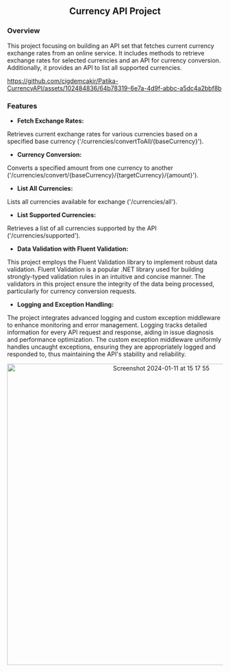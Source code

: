 <h2 align="center">Currency API Project</h2>

### Overview
This project focusing on building an API set that fetches current currency exchange rates from an online service. 
It includes methods to retrieve exchange rates for selected currencies and an API for currency conversion. 
Additionally, it provides an API to list all supported currencies.

https://github.com/cigdemcakir/Patika-CurrencyAPI/assets/102484836/64b78319-6e7a-4d9f-abbc-a5dc4a2bbf8b



### Features
- **Fetch Exchange Rates:**

Retrieves current exchange rates for various currencies based on a specified base currency ('/currencies/convertToAll/{baseCurrency}').

- **Currency Conversion:**

Converts a specified amount from one currency to another ('/currencies/convert/{baseCurrency}/{targetCurrency}/{amount}').

- **List All Currencies:**

Lists all currencies available for exchange ('/currencies/all').

- **List Supported Currencies:**

Retrieves a list of all currencies supported by the API ('/currencies/supported').

- **Data Validation with Fluent Validation:**
  
This project employs the Fluent Validation library to implement robust data validation. Fluent Validation is a popular .NET library used for building strongly-typed validation rules in an intuitive and concise manner. The validators in this project ensure the integrity of the data being processed, particularly for currency conversion requests.

- **Logging and Exception Handling:**
  
The project integrates advanced logging and custom exception middleware to enhance monitoring and error management. Logging tracks detailed information for every API request and response, aiding in issue diagnosis and performance optimization. The custom exception middleware uniformly handles uncaught exceptions, ensuring they are appropriately logged and responded to, thus maintaining the API's stability and reliability.

<div align="center">
    <img width="704" alt="Screenshot 2024-01-11 at 15 17 55" src="https://github.com/cigdemcakir/Patika-CurrencyAPI/assets/102484836/2202341e-b5eb-4669-b439-44c8d27f4b4b">
</div>



